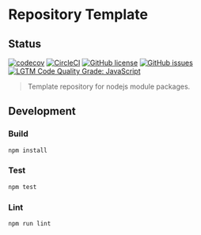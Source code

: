# Repository Template

## Status
[![codecov](https://img.shields.io/codecov/c/github/adobe-rnd/new-nodejs-repository-template.svg)](https://codecov.io/gh/adobe-rnd/new-nodejs-repository-template)
[![CircleCI](https://img.shields.io/circleci/project/github/adobe-rnd/new-nodejs-repository-template.svg)](https://circleci.com/gh/adobe-rnd/new-nodejs-repository-template)
[![GitHub license](https://img.shields.io/github/license/adobe-rnd/new-nodejs-repository-template.svg)](https://github.com/adobe-rnd/new-nodejs-repository-template/blob/master/LICENSE.txt)
[![GitHub issues](https://img.shields.io/github/issues/adobe-rnd/new-nodejs-repository-template.svg)](https://github.com/adobe-rnd/new-nodejs-repository-template/issues)
[![LGTM Code Quality Grade: JavaScript](https://img.shields.io/lgtm/grade/javascript/g/adobe-rnd/new-nodejs-repository-template.svg?logo=lgtm&logoWidth=18)](https://lgtm.com/projects/g/adobe-rnd/new-nodejs-repository-template)

> Template repository for nodejs module packages.

## Development


### Build

```bash
npm install
```

### Test

```bash
npm test
```

### Lint

```bash
npm run lint
```
